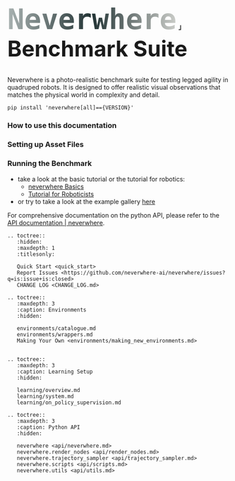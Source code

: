 <h1 class="full-width" style="font-size: 49px"><code style="font-size: 1.3em; background-clip: text; color: transparent; background-image: linear-gradient(to right, rgb(169 178 177), rgb(34 51 52), rgb(202 204 200));">Neverwhere</code> <span style="font-size: 0.3em; margin-left: -0.5em; margin-right:-0.4em;">｣</span> Benchmark Suite</h1>

<link rel="stylesheet" href="_static/title_resize.css">

Neverwhere is a photo-realistic benchmark suite for testing legged agility in quadruped robots. It is designed to offer realistic visual
observations that matches the physical world in complexity and detail.

```shell
pip install 'neverwhere[all]=={VERSION}'
```

### How to use this documentation

### Setting up Asset Files

### Running the Benchmark

- take a look at the basic tutorial or the tutorial for robotics:
    - [neverwhere Basics](environments/wrappers)
    - [Tutorial for Roboticists](environments/robotics)
- or try to take a look at the example gallery [here](examples/01_trimesh)

For comprehensive documentation on the python API, please refer to
the [API documentation | neverwhere](https://neverwhere.readthedocs.com/en/latest/api/neverwhere.html).

<!-- prettier-ignore-start -->

```{eval-rst}
.. toctree::
   :hidden:
   :maxdepth: 1
   :titlesonly:

   Quick Start <quick_start>
   Report Issues <https://github.com/neverwhere-ai/neverwhere/issues?q=is:issue+is:closed>
   CHANGE LOG <CHANGE_LOG.md>
   
.. toctree::
   :maxdepth: 3
   :caption: Environments 
   :hidden:
   
   environments/catalogue.md
   environments/wrappers.md
   Making Your Own <environments/making_new_environments.md>
   
   
.. toctree::
   :maxdepth: 3
   :caption: Learning Setup
   :hidden:
   
   learning/overview.md
   learning/system.md
   learning/on_policy_supervision.md

.. toctree::
   :maxdepth: 3
   :caption: Python API
   :hidden:
   
   neverwhere <api/neverwhere.md>
   neverwhere.render_nodes <api/render_nodes.md>
   neverwhere.trajectory_sampler <api/trajectory_sampler.md>
   neverwhere.scripts <api/scripts.md>
   neverwhere.utils <api/utils.md>
    
```
